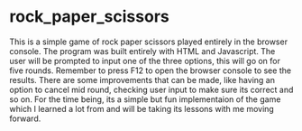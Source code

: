 # rock_paper_scissors

This is a simple game of rock paper scissors played entirely in the browser console. The program was built entirely with HTML and Javascript. The user will be prompted to input one of the three options, this will go on for five rounds. Remember to press F12 to open the browser console to see the results. There are some improvements that can be made, like having an option to cancel mid round, checking user input to make sure its correct and so on. For the time being, its a simple but fun implementaion of the game which I learned a lot from and will be taking its lessons with me moving forward. 
